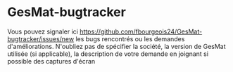 # GesMat-bugtracker

Vous pouvez signaler ici https://github.com/fbourgeois24/GesMat-bugtracker/issues/new les bugs rencontrés ou les demandes d'améliorations.
N'oubliez pas de spécifier la société, la version de GesMat utilisée (si applicable), la description de votre demande en joignant si possible des captures d'écran

